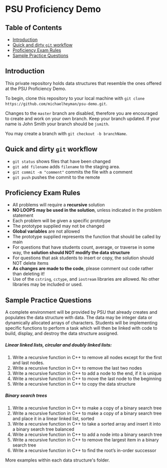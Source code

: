 # PSU Proficiency Demo

## Table of Contents

- [Introduction](#introduction)
- [Quick and dirty `git` workflow](#quick-and-dirty-git-workflow)
- [Proficiency Exam Rules](#proficiency-exam-rules)
- [Sample Practice Questions](#sample-practice-questions)

## Introduction

This private repository holds data structures that resemble the ones offered at the PSU Proficiency Demo.

To begin, clone this repository to your local machine with `git clone https://github.com/michaelheyman/psu-demo.git`.

Changes to the `master` branch are disabled, therefore you are encouraged to create and work on your own branch. Keep your branch updated. If your name is John Smith your branch should be `jsmith`.

You may create a branch with `git checkout -b branchName`.

## Quick and dirty `git` workflow
* `git status` shows files that have been changed
* `git add filename` adds `filename` to the staging area.
* `git commit -m "comment"` commits the file with a comment
* `git push` pushes the commit to the remote

## Proficiency Exam Rules

* All problems will require a **recursive** solution
* **NO LOOPS may be used in the solution**, unless indicated in the problem statement
* Each problem will be given a specific prototype
* The prototype supplied may not be changed
* **Global variables** are not allowed
* The prototype supplied represents the function that should be called by main
* For questions that have students count, average, or traverse in some way, the **solution
should NOT modify the data structure**
* For questions that ask students to insert or copy, the solution should NOT delete items
* **As changes are made to the code**, please comment out code rather than deleting it!
* Use of the `cstring`, `cctype`, and `iostream` libraries are allowed. No other libraries may be
included or used.

## Sample Practice Questions

A complete environment will be provided by PSU that already creates and populates the data
structure with data. The data may be integer data or dynamically allocated arrays of characters.
Students will be implementing specific functions to perform a task which will then be linked with
code to build, display, and destroy the data structure assigned.

##### Linear linked lists, circular and doubly linked lists:
1. Write a recursive function in C++ to remove all nodes except for the first and last nodes.
2. Write a recursive function in C++ to remove the last two nodes
3. Write a recursive function in C++ to add a node to the end, if it is unique
4. Write a recursive function in C++ to move the last node to the beginning
5. Write a recursive function in C++ to copy the data structure

##### Binary search trees

1. Write a recursive function in C++ to make a copy of a binary search tree
2. Write a recursive function in C++ to make a copy of a binary search tree and place it in a
linear linked list, sorted
3. Write a recursive function in C++ to take a sorted array and insert it into a binary search
tree balanced
5. Write a recursive function in C++ to add a node into a binary search tree
6. Write a recursive function in C++ to remove the largest item in a binary search tree
8. Write a recursive function in C++ to find the root’s in-order successor

More examples within each data structure's folder.
